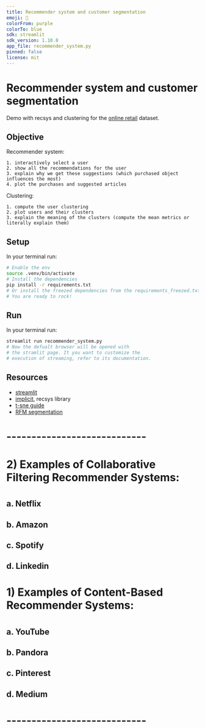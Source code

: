 ```yaml
---
title: Recommender system and customer segmentation
emoji: 🐨
colorFrom: purple
colorTo: blue
sdk: streamlit
sdk_version: 1.10.0
app_file: recommender_system.py
pinned: false
license: mit
---
```


# Recommender system and customer segmentation

Demo with recsys and clustering for the [online retail](https://www.kaggle.com/datasets/vijayuv/onlineretail?select=OnlineRetail.csv) dataset.

## Objective

Recommender system:

    1. interactively select a user
    2. show all the recommendations for the user
    3. explain why we get these suggestions (which purchased object influences the most)
    4. plot the purchases and suggested articles 
    
Clustering:
    
    1. compute the user clustering
    2. plot users and their clusters
    3. explain the meaning of the clusters (compute the mean metrics or literally explain them)
## Setup

In your terminal run:

```bash
# Enable the env
source .venv/bin/activate
# Install the dependencies
pip install -r requirements.txt
# Or install the freezed dependencies from the requirements_freezed.txt
# You are ready to rock!
```

## Run

In your terminal run:

```bash
streamlit run recommender_system.py
# Now the defualt browser will be opened with 
# the stramlit page. It you want to customize the
# execution of streaming, refer to its documentation.
```

## Resources

- [streamlit](https://streamlit.io/)
- [implicit](https://github.com/benfred/implicit), recsys library
- [t-sne guide](https://distill.pub/2016/misread-tsne/)
- [RFM segmentation](https://www.omniconvert.com/blog/rfm-score/)

# ----------------------------
# 2) Examples of Collaborative Filtering Recommender Systems:
#
##  a. Netflix
##  b. Amazon
##  c. Spotify
##  d. Linkedin
#
# 1) Examples of Content-Based Recommender Systems:
#
##  a. YouTube
##  b. Pandora
##  c. Pinterest
##  d. Medium
#
# ----------------------------





